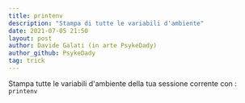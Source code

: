 ```yaml
---
title: printenv
description: "Stampa di tutte le variabili d'ambiente"
date: 2021-07-05 21:50
layout: post
author: Davide Galati (in arte PsykeDady)
author_github: PsykeDady
tag: trick
---
```


Stampa tutte le variabili d'ambiente della tua sessione corrente con :
`printenv`

